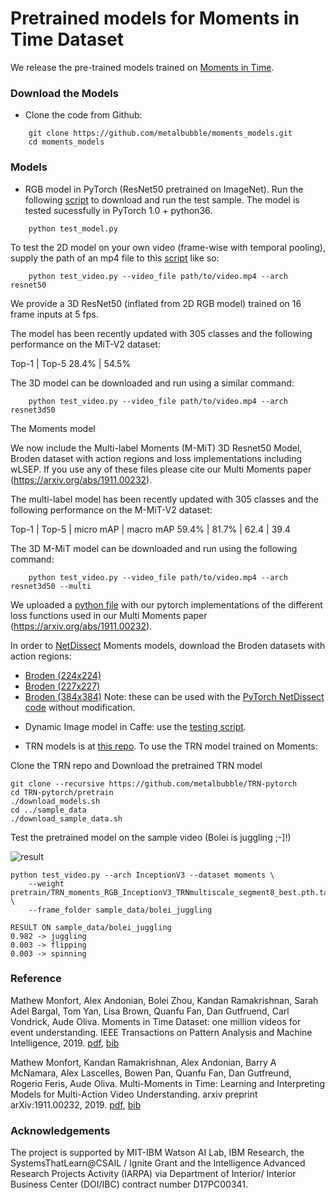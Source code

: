 # Pretrained models for Moments in Time Dataset

We release the pre-trained models trained on [Moments in Time](http://moments.csail.mit.edu/).

### Download the Models

* Clone the code from Github:
```
    git clone https://github.com/metalbubble/moments_models.git
    cd moments_models
```

### Models

* RGB model in PyTorch (ResNet50 pretrained on ImageNet). Run the following [script](test_model.py) to download and run the test sample. The model is tested sucessfully in PyTorch 1.0 + python36.
```
    python test_model.py
```
To test the 2D model on your own video (frame-wise with temporal pooling), supply the path of an mp4 file to this [script](test_video.py) like so:
```
    python test_video.py --video_file path/to/video.mp4 --arch resnet50
```

We provide a 3D ResNet50 (inflated from 2D RGB model) trained on 16 frame inputs at 5 fps.

The model has been recently updated with 305 classes and the following performance on the MiT-V2 dataset:

Top-1 | Top-5
28.4% | 54.5% 

The 3D model can be downloaded and run using a similar command:
```
    python test_video.py --video_file path/to/video.mp4 --arch resnet3d50
```

The Moments model

We now include the Multi-label Moments (M-MiT) 3D Resnet50 Model, Broden dataset with action regions and loss implementations including wLSEP.  If you use any of these files please cite our Multi Moments paper (https://arxiv.org/abs/1911.00232).

The multi-label model has been recently updated with 305 classes and the following performance on the M-MiT-V2 dataset:

Top-1 | Top-5 | micro mAP | macro mAP
59.4% | 81.7% | 62.4 | 39.4

The 3D M-MiT model can be downloaded and run using the following command:
```
    python test_video.py --video_file path/to/video.mp4 --arch resnet3d50 --multi
```

We uploaded a [python file](loss_functions.py) with our pytorch implementations of the different loss functions used in our Multi Moments paper (https://arxiv.org/abs/1911.00232).

In order to [NetDissect](http://netdissect.csail.mit.edu/) Moments models, download the Broden  datasets with action regions:
- [Broden (224x224)](http://data.csail.mit.edu/soundnet/actions3/broden1_224.zip)
- [Broden (227x227)](http://data.csail.mit.edu/soundnet/actions3/broden1_227.zip)
- [Broden (384x384)](http://data.csail.mit.edu/soundnet/actions3/broden1_384.zip)
Note: these can be used with the [PyTorch NetDissect code](https://github.com/CSAILVision/NetDissect-Lite) without modification.

* Dynamic Image model in Caffe: use the [testing script](compute_prob_dynImg.py).

* TRN models is at [this repo](https://github.com/metalbubble/TRN-pytorch). To use the TRN model trained on Moments:

Clone the TRN repo and Download the pretrained TRN model

```
git clone --recursive https://github.com/metalbubble/TRN-pytorch
cd TRN-pytorch/pretrain
./download_models.sh
cd ../sample_data
./download_sample_data.sh
```

Test the pretrained model on the sample video (Bolei is juggling ;-]!)

![result](http://relation.csail.mit.edu/data/bolei_juggling.gif)

```
python test_video.py --arch InceptionV3 --dataset moments \
    --weight pretrain/TRN_moments_RGB_InceptionV3_TRNmultiscale_segment8_best.pth.tar \
    --frame_folder sample_data/bolei_juggling

RESULT ON sample_data/bolei_juggling
0.982 -> juggling
0.003 -> flipping
0.003 -> spinning

```

### Reference

Mathew Monfort, Alex Andonian, Bolei Zhou, Kandan Ramakrishnan, Sarah Adel Bargal, Tom Yan, Lisa Brown, Quanfu Fan, Dan Gutfruend, Carl Vondrick, Aude Oliva. Moments in Time Dataset: one million videos for event understanding. IEEE Transactions on Pattern Analysis and Machine Intelligence, 2019. [pdf](https://arxiv.org/pdf/1801.03150.pdf), [bib](http://moments.csail.mit.edu/data/moments.bib)

Mathew Monfort, Kandan Ramakrishnan, Alex Andonian, Barry A McNamara, Alex Lascelles, Bowen Pan, Quanfu Fan, Dan Gutfreund, Rogerio Feris, Aude Oliva. Multi-Moments in Time: Learning and Interpreting Models for Multi-Action Video Understanding. arxiv preprint arXiv:1911.00232, 2019. [pdf](https://arxiv.org/pdf/1911.00232), [bib](http://moments.csail.mit.edu/multi_data/multi_moments.bib)


### Acknowledgements

The project is supported by MIT-IBM Watson AI Lab, IBM Research, the SystemsThatLearn@CSAIL / Ignite Grant and the Intelligence Advanced Research Projects Activity (IARPA) via Department of Interior/ Interior Business Center (DOI/IBC) contract number D17PC00341.
